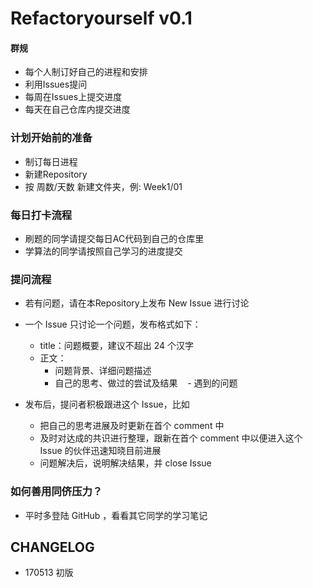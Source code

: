 # Refactoryourself v0.1

#### 群规

- 每个人制订好自己的进程和安排
- 利用Issues提问
- 每周在Issues上提交进度
- 每天在自己仓库内提交进度

### 计划开始前的准备

- 制订每日进程
- 新建Repository
- 按 周数/天数 新建文件夹，例: Week1/01

### 每日打卡流程

- 刷题的同学请提交每日AC代码到自己的仓库里
- 学算法的同学请按照自己学习的进度提交

### 提问流程

- 若有问题，请在本Repository上发布 New Issue 进行讨论
- 一个 Issue 只讨论一个问题，发布格式如下：
  - title：问题概要，建议不超出 24 个汉字
  - 正文：
    - 问题背景、详细问题描述
    - 自己的思考、做过的尝试及结果
    - 遇到的问题
    
- 发布后，提问者积极跟进这个 Issue，比如
  - 把自己的思考进展及时更新在首个 comment 中
  - 及时对达成的共识进行整理，跟新在首个 comment 中以便进入这个 Issue 的伙伴迅速知晓目前进展
  - 问题解决后，说明解决结果，并 close Issue


### 如何善用同侪压力？

- 平时多登陆 GitHub ，看看其它同学的学习笔记

## CHANGELOG

- 170513 初版
